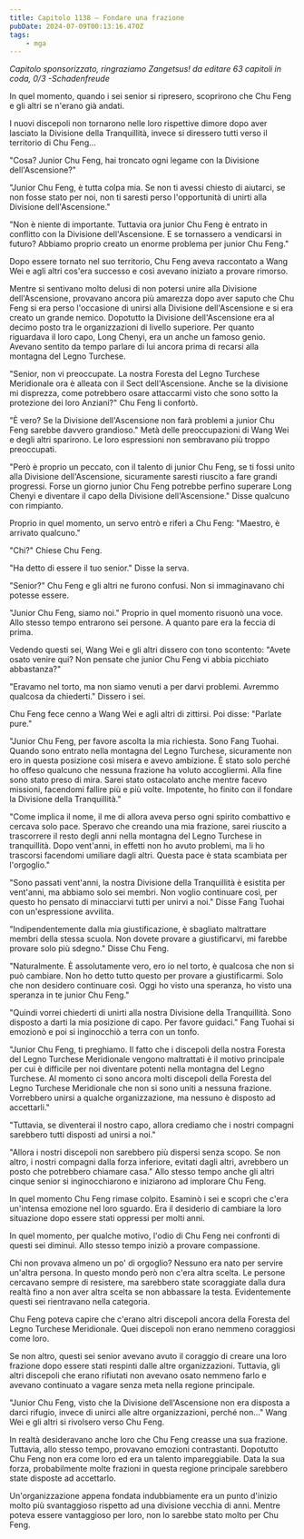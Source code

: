 ```yaml
---
title: Capitolo 1138 – Fondare una frazione
pubDate: 2024-07-09T00:13:16.470Z
tags:
    - mga
---
```



<em>Capitolo sponsorizzato, ringraziamo Zangetsus!
da editare
63 capitoli in coda, 0/3
-Schadenfreude</em>


In quel momento, quando i sei senior si ripresero, scoprirono che Chu Feng e gli altri se n'erano già andati.


I nuovi discepoli non tornarono nelle loro rispettive dimore dopo aver lasciato la Divisione della Tranquillità, invece si diressero tutti verso il territorio di Chu Feng...


"Cosa? Junior Chu Feng, hai troncato ogni legame con la Divisione dell'Ascensione?"


"Junior Chu Feng, è tutta colpa mia. Se non ti avessi chiesto di aiutarci, se non fosse stato per noi, non ti saresti perso l'opportunità di unirti alla Divisione dell'Ascensione."


"Non è niente di importante. Tuttavia ora junior Chu Feng è entrato in conflitto con la Divisione dell'Ascensione. E se tornassero a vendicarsi in futuro? Abbiamo proprio creato un enorme problema per junior Chu Feng."


Dopo essere tornato nel suo territorio, Chu Feng aveva raccontato a Wang Wei e agli altri cos'era successo e così avevano iniziato a provare rimorso.


Mentre si sentivano molto delusi di non potersi unire alla Divisione dell'Ascensione, provavano ancora più amarezza dopo aver saputo che Chu Feng si era perso l'occasione di unirsi alla Divisione dell'Ascensione e si era creato un grande nemico. Dopotutto la Divisione dell'Ascensione era al decimo posto tra le organizzazioni di livello superiore. Per quanto riguardava il loro capo, Long Chenyi, era un anche un famoso genio. Avevano sentito da tempo parlare di lui ancora prima di recarsi alla montagna del Legno Turchese.


"Senior, non vi preoccupate. La nostra Foresta del Legno Turchese Meridionale ora è alleata con il Sect dell'Ascensione. Anche se la divisione mi disprezza, come potrebbero osare attaccarmi visto che sono sotto la protezione dei loro Anziani?" Chu Feng li confortò.


"È vero? Se la Divisione dell'Ascensione non farà problemi a junior Chu Feng sarebbe davvero grandioso." Metà delle preoccupazioni di Wang Wei e degli altri sparirono. Le loro espressioni non sembravano più troppo preoccupati.


"Però è proprio un peccato, con il talento di junior Chu Feng, se ti fossi unito alla Divisione dell'Ascensione, sicuramente saresti riuscito a fare grandi progressi. Forse un giorno junior Chu Feng potrebbe perfino superare Long Chenyi e diventare il capo della Divisione dell'Ascensione." Disse qualcuno con rimpianto.


Proprio in quel momento, un servo entrò e riferì a Chu Feng: "Maestro, è arrivato qualcuno."


"Chi?" Chiese Chu Feng.


"Ha detto di essere il tuo senior." Disse la serva.


"Senior?" Chu Feng e gli altri ne furono confusi. Non si immaginavano chi potesse essere.


"Junior Chu Feng, siamo noi." Proprio in quel momento risuonò una voce. Allo stesso tempo entrarono sei persone. A quanto pare era la feccia di prima.


Vedendo questi sei, Wang Wei e gli altri dissero con tono scontento: "Avete osato venire qui? Non pensate che junior Chu Feng vi abbia picchiato abbastanza?"


"Eravamo nel torto, ma non siamo venuti a per darvi problemi. Avremmo qualcosa da chiederti." Dissero i sei.


Chu Feng fece cenno a Wang Wei e agli altri di zittirsi. Poi disse: "Parlate pure."


"Junior Chu Feng, per favore ascolta la mia richiesta. Sono Fang Tuohai. Quando sono entrato nella montagna del Legno Turchese, sicuramente non ero in questa posizione così misera e avevo ambizione. È stato solo perché ho offeso qualcuno che nessuna frazione ha voluto accogliermi. Alla fine sono stato preso di mira. Sarei stato ostacolato anche mentre facevo missioni, facendomi fallire più e più volte. Impotente, ho finito con il fondare la Divisione della Tranquillità."


"Come implica il nome, il me di allora aveva perso ogni spirito combattivo e cercava solo pace. Speravo che creando una mia frazione, sarei riuscito a trascorrere il resto degli anni nella montagna del Legno Turchese in tranquillità. Dopo vent'anni, in effetti non ho avuto problemi, ma li ho trascorsi facendomi umiliare dagli altri. Questa pace è stata scambiata per l'orgoglio."


"Sono passati vent'anni, la nostra Divisione della Tranquillità è esistita per vent'anni, ma abbiamo solo sei membri. Non voglio continuare così, per questo ho pensato di minacciarvi tutti per unirvi a noi." Disse Fang Tuohai con un'espressione avvilita.


"Indipendentemente dalla mia giustificazione, è sbagliato maltrattare membri della stessa scuola. Non dovete provare a giustificarvi, mi farebbe provare solo più sdegno." Disse Chu Feng.


"Naturalmente. È assolutamente vero, ero io nel torto, è qualcosa che non si può cambiare. Non ho detto tutto questo per provare a giustificarmi. Solo che non desidero continuare così. Oggi ho visto una speranza, ho visto una speranza in te junior Chu Feng."


"Quindi vorrei chiederti di unirti alla nostra Divisione della Tranquillità. Sono disposto a darti la mia posizione di capo. Per favore guidaci." Fang Tuohai si emozionò e poi si inginocchiò a terra con un tonfo.


"Junior Chu Feng, ti preghiamo. Il fatto che i discepoli della nostra Foresta del Legno Turchese Meridionale vengono maltrattati è il motivo principale per cui è difficile per noi diventare potenti nella montagna del Legno Turchese. Al momento ci sono ancora molti discepoli della Foresta del Legno Turchese Meridionale che non si sono uniti a nessuna frazione. Vorrebbero unirsi a qualche organizzazione, ma nessuno è disposto ad accettarli."


"Tuttavia, se diventerai il nostro capo, allora crediamo che i nostri compagni sarebbero tutti disposti ad unirsi a noi."


"Allora i nostri discepoli non sarebbero più dispersi senza scopo. Se non altro, i nostri compagni dalla forza inferiore, evitati dagli altri, avrebbero un posto che potrebbero chiamare casa." Allo stesso tempo anche gli altri cinque senior si inginocchiarono e iniziarono ad implorare Chu Feng.


In quel momento Chu Feng rimase colpito. Esaminò i sei e scoprì che c'era un'intensa emozione nel loro sguardo. Era il desiderio di cambiare la loro situazione dopo essere stati oppressi per molti anni.


In quel momento, per qualche motivo, l'odio di Chu Feng nei confronti di questi sei diminuì. Allo stesso tempo iniziò a provare compassione.


Chi non provava almeno un po' di orgoglio? Nessuno era nato per servire un'altra persona. In questo mondo però non c'era altra scelta. Le persone cercavano sempre di resistere, ma sarebbero state scoraggiate dalla dura realtà fino a non aver altra scelta se non abbassare la testa. Evidentemente questi sei rientravano nella categoria.


Chu Feng poteva capire che c'erano altri discepoli ancora della Foresta del Legno Turchese Meridionale. Quei discepoli non erano nemmeno coraggiosi come loro.


Se non altro, questi sei senior avevano avuto il coraggio di creare una loro frazione dopo essere stati respinti dalle altre organizzazioni. Tuttavia, gli altri discepoli che erano rifiutati non avevano osato nemmeno farlo e avevano continuato a vagare senza meta nella regione principale.


"Junior Chu Feng, visto che la Divisione dell'Ascensione non era disposta a darci rifugio, invece di unirci alle altre organizzazioni, perché non..." Wang Wei e gli altri si rivolsero verso Chu Feng.


In realtà desideravano anche loro che Chu Feng creasse una sua frazione. Tuttavia, allo stesso tempo, provavano emozioni contrastanti. Dopotutto Chu Feng non era come loro ed era un talento impareggiabile. Data la sua forza, probabilmente molte frazioni in questa regione principale sarebbero state disposte ad accettarlo.


Un'organizzazione appena fondata indubbiamente era un punto d'inizio molto più svantaggioso rispetto ad una divisione vecchia di anni. Mentre poteva essere vantaggioso per loro, non lo sarebbe stato molto per Chu Feng.
                                


                                



